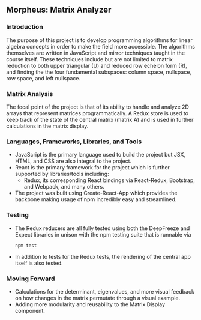 ## Morpheus: Matrix Analyzer 

### Introduction 
The purpose of this project is to develop programming algorithms for linear algebra concepts in order to make the field more accessible. The algorithms themselves are written in JavaScript and mirror techniques taught in the course itself. These techniques include but are not limited to matrix reduction to both upper triangular (U) and reduced row echelon form (R), and finding the the four fundamental subspaces: column space, nullspace, row space, and left nullspace. 

### Matrix Analysis 
The focal point of the project is that of its ability to handle and analyze 2D arrays that represent matrices programmatically. A Redux store is used to keep track of the state of the central matrix (matrix A) and is used in further calculations in the matrix display. 

### Languages, Frameworks, Libraries, and Tools
- JavaScript is the primary language used to build the project but JSX, HTML, and CSS are also integral to the project. 
- React is the primary framework for the project which is further supported by libraries/tools including: 
  - Redux, its corresponding React bindings via React-Redux, Bootstrap, and Webpack, and many others. 
- The project was built using Create-React-App which provides the backbone making usage of npm incredibly easy and streamlined. 



### Testing 
- The Redux reducers are all fully tested using both the DeepFreeze and Expect libraries in unison with the npm testing suite that is runnable via  
     ```
     npm test
     ``` 
- In addition to tests for the Redux tests, the rendering of the central app itself is also tested. 



### Moving Forward
- Calculations for the determinant, eigenvalues, and more visual feedback on how changes in the matrix permutate through a visual example. 
- Adding more modularity and reusability to the Matrix Display component. 
